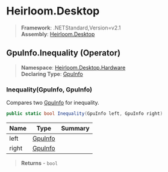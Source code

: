 # Heirloom.Desktop

> **Framework**: .NETStandard,Version=v2.1  
> **Assembly**: [Heirloom.Desktop][0]

## GpuInfo.Inequality (Operator)

> **Namespace**: [Heirloom.Desktop.Hardware][0]  
> **Declaring Type**: [GpuInfo][1]

### Inequality(GpuInfo, GpuInfo)

Compares two [GpuInfo][1] for inequality.

```cs
public static bool Inequality(GpuInfo left, GpuInfo right)
```

| Name  | Type         | Summary |
|-------|--------------|---------|
| left  | [GpuInfo][1] |         |
| right | [GpuInfo][1] |         |

> **Returns** - `bool`

[0]: ../../../Heirloom.Desktop.md
[1]: ../GpuInfo.md
